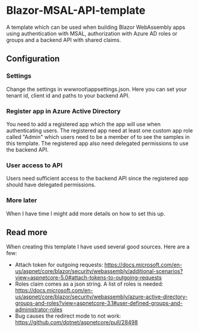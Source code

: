# Blazor-MSAL-API-template

A template which can be used when building Blazor WebAssembly apps using authentication with MSAL, authorization with Azure AD roles or groups and a backend API with shared claims.

## Configuration

### Settings
Change the settings in wwwroot\appsettings.json. Here you can set your tenant id, client id and paths to your backend API.

### Register app in Azure Active Directory

You need to add a registered app which the app will use when authenticating users. The registered app need at least one custom app role called "Admin" which users need to be a member of to see the samples in this template. The registered app also need delegated permissions to use the backend API.

### User access to API

Users need sufficient access to the backend API since the registered app should have delegated permissions.

### More later

When I have time I might add more details on how to set this up.

## Read more

When creating this template I have used several good sources. Here are a few:

* Attach token for outgoing requests: https://docs.microsoft.com/en-us/aspnet/core/blazor/security/webassembly/additional-scenarios?view=aspnetcore-5.0#attach-tokens-to-outgoing-requests
* Roles claim comes as a json string. A list of roles is needed: https://docs.microsoft.com/en-us/aspnet/core/blazor/security/webassembly/azure-active-directory-groups-and-roles?view=aspnetcore-3.1#user-defined-groups-and-administrator-roles
* Bug causes the redirect mode to not work: https://github.com/dotnet/aspnetcore/pull/28498
